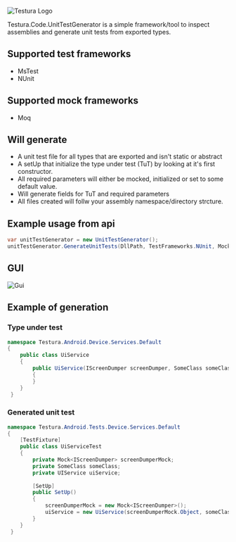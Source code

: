 ![Testura Logo](http://testura.net/Content/Images/logo2.png)


Testura.Code.UnitTestGenerator is a simple framework/tool to inspect assemblies and generate unit tests from exported types.

## Supported test frameworks

* MsTest
* NUnit 

## Supported mock frameworks

* Moq 

## Will generate

* A unit test file for all types that are exported and isn't static or abstract
* A setUp that initialize the type under test (TuT) by looking at it's first constructor. 
 * All required parameters will either be mocked, initialized or set to some default value.
 * Will generate fields for TuT and required parameters
* All files created will follw your assembly namespace/directory strcture. 

## Example usage from api 

```c#
var unitTestGenerator = new UnitTestGenerator();
unitTestGenerator.GenerateUnitTests(DllPath, TestFrameworks.NUnit, MockFrameworks.Moq, OutputDirectory);
 ```

## GUI

![Gui](http://i.imgur.com/unqTfan.png)

## Example of generation 

### Type under test

```c#
namespace Testura.Android.Device.Services.Default
{
    public class UiService
    {
        public UiService(IScreenDumper screenDumper, SomeClass someClass, string myString, int number)
        {
        }
    }
 }
```

### Generated unit test

```c#
namespace Testura.Android.Tests.Device.Services.Default
{
    [TestFixture]
    public class UiServiceTest
    {
        private Mock<IScreenDumper> screenDumperMock; 
        private SomeClass someClass; 
        private UIService uiService; 
    
        [SetUp]
        public SetUp()
        {
            screenDumperMock = new Mock<IScreenDumper>(); 
            uiService = new UiService(screenDumperMock.Object, someClass, string.Empty, 0)
        }
    }
 }
```

